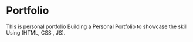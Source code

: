# Portfolio
This is personal portfolio
Building a Personal Portfolio to showcase the skill Using (HTML, CSS , JS).
